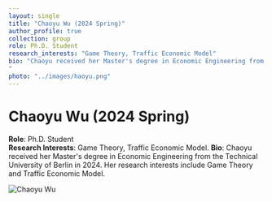 ```yaml
---
layout: single
title: "Chaoyu Wu (2024 Spring)"
author_profile: true
collection: group
role: Ph.D. Student
research_interests: "Game Theory, Traffic Economic Model"
bio: "Chaoyu received her Master's degree in Economic Engineering from the Technical University of Berlin in 2024. Her research interests include Game Theory and Traffic Economic Model.
"
photo: "../images/haoyu.png"
---
```


# Chaoyu Wu (2024 Spring)

**Role**: Ph.D. Student  
**Research Interests**: Game Theory, Traffic Economic Model.
**Bio**: Chaoyu received her Master's degree in Economic Engineering from the Technical University of Berlin in 2024. Her research interests include Game Theory and Traffic Economic Model.

![Chaoyu Wu](../images/Chaoyu.png)
